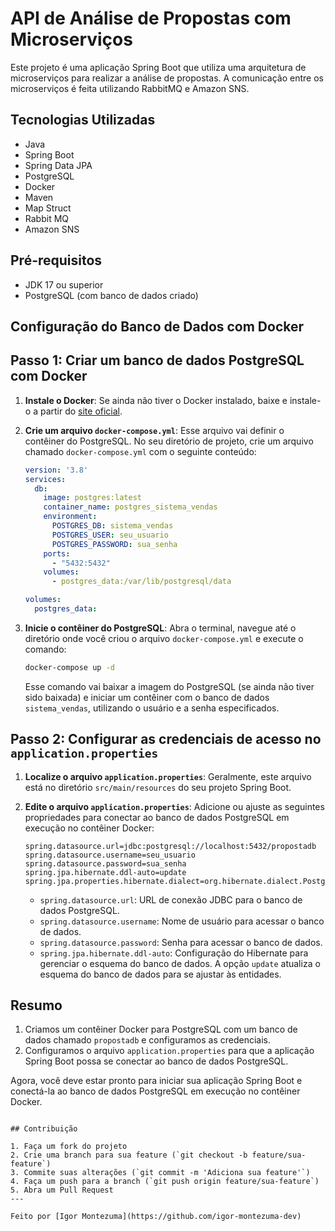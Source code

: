 # API de Análise de Propostas com Microserviços

Este projeto é uma aplicação Spring Boot que utiliza uma arquitetura de microserviços para realizar a análise de propostas. A comunicação entre os microserviços é feita utilizando RabbitMQ e Amazon SNS.

## Tecnologias Utilizadas

- Java
- Spring Boot
- Spring Data JPA
- PostgreSQL
- Docker
- Maven
- Map Struct
- Rabbit MQ
- Amazon SNS

## Pré-requisitos

- JDK 17 ou superior
- PostgreSQL (com banco de dados criado)

## Configuração do Banco de Dados com Docker

## Passo 1: Criar um banco de dados PostgreSQL com Docker

1. **Instale o Docker**: Se ainda não tiver o Docker instalado, baixe e instale-o a partir do [site oficial](https://www.docker.com/products/docker-desktop).

2. **Crie um arquivo `docker-compose.yml`**: Esse arquivo vai definir o contêiner do PostgreSQL. No seu diretório de projeto, crie um arquivo chamado `docker-compose.yml` com o seguinte conteúdo:

    ```yaml
    version: '3.8'
    services:
      db:
        image: postgres:latest
        container_name: postgres_sistema_vendas
        environment:
          POSTGRES_DB: sistema_vendas
          POSTGRES_USER: seu_usuario
          POSTGRES_PASSWORD: sua_senha
        ports:
          - "5432:5432"
        volumes:
          - postgres_data:/var/lib/postgresql/data

    volumes:
      postgres_data:
    ```

3. **Inicie o contêiner do PostgreSQL**: Abra o terminal, navegue até o diretório onde você criou o arquivo `docker-compose.yml` e execute o comando:

    ```bash
    docker-compose up -d
    ```

    Esse comando vai baixar a imagem do PostgreSQL (se ainda não tiver sido baixada) e iniciar um contêiner com o banco de dados `sistema_vendas`, utilizando o usuário e a senha especificados.

## Passo 2: Configurar as credenciais de acesso no `application.properties`

1. **Localize o arquivo `application.properties`**: Geralmente, este arquivo está no diretório `src/main/resources` do seu projeto Spring Boot.

2. **Edite o arquivo `application.properties`**: Adicione ou ajuste as seguintes propriedades para conectar ao banco de dados PostgreSQL em execução no contêiner Docker:

    ```properties
    spring.datasource.url=jdbc:postgresql://localhost:5432/propostadb
    spring.datasource.username=seu_usuario
    spring.datasource.password=sua_senha
    spring.jpa.hibernate.ddl-auto=update
    spring.jpa.properties.hibernate.dialect=org.hibernate.dialect.PostgreSQLDialect
    ```

    - `spring.datasource.url`: URL de conexão JDBC para o banco de dados PostgreSQL.
    - `spring.datasource.username`: Nome de usuário para acessar o banco de dados.
    - `spring.datasource.password`: Senha para acessar o banco de dados.
    - `spring.jpa.hibernate.ddl-auto`: Configuração do Hibernate para gerenciar o esquema do banco de dados. A opção `update` atualiza o esquema do banco de dados para se ajustar às entidades.

## Resumo

1. Criamos um contêiner Docker para PostgreSQL com um banco de dados chamado `propostadb` e configuramos as credenciais.
2. Configuramos o arquivo `application.properties` para que a aplicação Spring Boot possa se conectar ao banco de dados PostgreSQL.

Agora, você deve estar pronto para iniciar sua aplicação Spring Boot e conectá-la ao banco de dados PostgreSQL em execução no contêiner Docker.

````

## Contribuição

1. Faça um fork do projeto
2. Crie uma branch para sua feature (`git checkout -b feature/sua-feature`)
3. Commite suas alterações (`git commit -m 'Adiciona sua feature'`)
4. Faça um push para a branch (`git push origin feature/sua-feature`)
5. Abra um Pull Request
---

Feito por [Igor Montezuma](https://github.com/igor-montezuma-dev)
